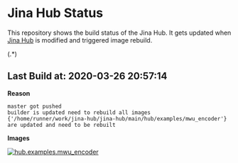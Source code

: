 # Jina Hub Status

This repository shows the build status of the Jina Hub. It gets updated when [Jina Hub](https://github.com/jina-ai/jina-hub/) is modified and triggered image rebuild.

<!-- START_BUILD_BADGE -->(.*)<!-- END_BUILD_BADGE -->

## Last Build at: 2020-03-26 20:57:14

**Reason**

```text
master got pushed
builder is updated need to rebuild all images
{'/home/runner/work/jina-hub/jina-hub/main/hub/examples/mwu_encoder'} are updated and need to be rebuilt
```

**Images**

[![hub.examples.mwu_encoder](https://img.shields.io/badge/hub.examples.mwu__encoder-success-success?style=flat-square)](https://hub.docker.com/repository/docker/jinaai/hub.examples.mwu_encoder)
